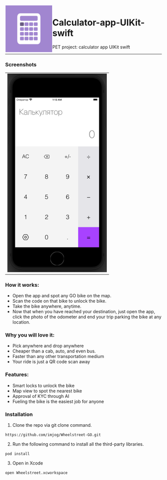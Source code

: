 <img src="https://raw.githubusercontent.com/MustafaNatur/Calculator-app-UIKit-swift/Develop/Calculator/Calculator/Assets.xcassets/AppIcon.appiconset/ed5296e5972730d5899e9cc06e588702-76%402x.png" align="left" hspace="1" vspace="1" height="150" width="150">

# Calculator-app-UIKit-swift

PET project: calculator app UIKit swift


---

### Screenshots
<table>
  <tr>
    <td><img src="screenshots/main_1.png" width="320"></td>
</table>

### How it works:
- Open the app and spot any GO bike on the map.
- Scan the code on that bike to unlock the bike. 
- Take the bike anywhere, anytime.
- Now that when you have reached your destination, just open the app, click the photo of the odometer and end your trip parking the bike at any location.

### Why you will love it:
- Pick anywhere and drop anywhere
- Cheaper than a cab, auto, and even bus.
- Faster than any other transportation medium
- Your ride is just a QR code scan away

### Features:
- Smart locks to unlock the bike
- Map view to spot the nearest bike
- Approval of KYC through AI
- Fueling the bike is the easiest job for anyone 

### Installation

1. Clone the repo via git clone command.
```
https://github.com/imjog/Wheelstreet-GO.git
```
2. Run the following command to install all the third-party libraries.
```
pod install
```
3. Open in Xcode
```
open Wheelstreet.xcworkspace
```

